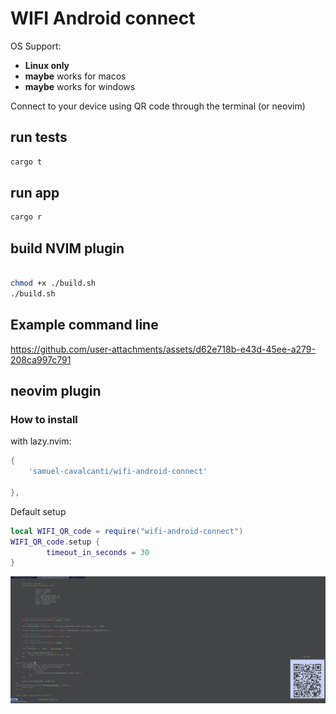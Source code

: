 # WIFI Android connect

OS Support:

- **Linux only**
- **maybe** works for macos
- **maybe** works for windows

Connect to your device using QR code through the terminal (or neovim)

## run tests

```bash
cargo t
```

## run app

```bash
cargo r
```

## build NVIM plugin

```bash

chmod +x ./build.sh
./build.sh
```

## Example command line

https://github.com/user-attachments/assets/d62e718b-e43d-45ee-a279-208ca997c791

## neovim plugin

### How to install

with lazy.nvim:

```lua
{
    'samuel-cavalcanti/wifi-android-connect'

},
```

Default setup

```lua
local WIFI_QR_code = require("wifi-android-connect")
WIFI_QR_code.setup {
        timeout_in_seconds = 30
}
```

![](./docs/nvim_example.png)
